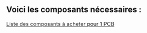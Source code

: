 ## Voici les composants nécessaires : 

<a href="https://www.mouser.fr/ProjectManager/ProjectDetail.aspx?AccessID=4c69358422" target="_blank">Liste des composants à acheter pour 1 PCB</a>



